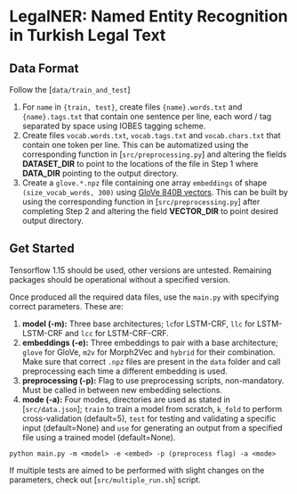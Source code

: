 # LegalNER: Named Entity Recognition in Turkish Legal Text

## Data Format

Follow the [`data/train_and_test`]

1. For `name` in `{train, test}`, create files `{name}.words.txt` and `{name}.tags.txt` that contain one sentence per line, each word / tag separated by space using IOBES tagging scheme.
2. Create files `vocab.words.txt`, `vocab.tags.txt` and `vocab.chars.txt` that contain one token per line. This can be automatized using the corresponding function in [`src/preprocessing.py`] and altering the fields **DATASET_DIR** to point to the locations of the file in Step 1 where **DATA_DIR** pointing to the output directory.
3. Create a `glove.*.npz` file containing one array `embeddings` of shape `(size_vocab_words, 300)` using [GloVe 840B vectors](https://nlp.stanford.edu/projects/glove/). This can be built by using the corresponding function in [`src/preprocessing.py`] after completing Step 2 and altering the field **VECTOR_DIR** to point desired output directory.

## Get Started

Tensorflow 1.15 should be used, other versions are untested. Remaining packages should be operational without a specified version.

Once produced all the required data files, use the `main.py` with specifying correct parameters. These are:

1. **model (-m):** Three base architectures; `lc`for LSTM-CRF, `llc` for LSTM-LSTM-CRF and `lcc` for LSTM-CRF-CRF.
2. **embeddings (-e):** Three embeddings to pair with a base architecture; `glove` for GloVe, `m2v` for Morph2Vec and `hybrid` for their combination. Make sure that correct `.npz` files are present in the `data` folder and call preprocessing each time a different embedding is used.
3. **preprocessing (-p):** Flag to use preprocessing scripts, non-mandatory. Must be called in between new embedding selections.
4. **mode (-a):** Four modes, directories are used as stated in [`src/data.json`]; `train` to train a model from scratch, `k_fold` to perform cross-validation (default=5), `test` for testing and validating a specific input (default=None) and `use` for generating an output from a specified file using a trained model (default=None).

```
python main.py -m <model> -e <embed> -p (preprocess flag) -a <mode>
```

If multiple tests are aimed to be performed with slight changes on the parameters, check out [`src/multiple_run.sh`] script.
